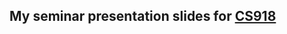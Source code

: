 ## My seminar presentation slides for [CS918](http://www2.warwick.ac.uk/fac/sci/dcs/teaching/modules/cs918)
